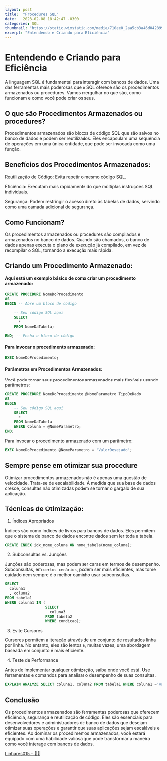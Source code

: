 ```yaml
---
layout: post
title:  "Procedures SQL"
date:   2023-02-08 18:42:47 -0300
categories: SQL
thumbnail: "https://static.wixstatic.com/media/710ee0_2aa5cb3a46d042899977bab47bacfc10~mv2.jpg/v1/fill/w_1524,h_1016,al_c,q_90/710ee0_2aa5cb3a46d042899977bab47bacfc10~mv2.webp"
excerpt: "Entendendo e Criando para Eficiência"
---
```


# Entendendo e Criando para Eficiência

A linguagem SQL é fundamental para interagir com bancos de dados. Uma das ferramentas mais poderosas que o SQL oferece são os procedimentos armazenados ou procedures. Vamos mergulhar no que são, como funcionam e como você pode criar os seus.

## O que são Procedimentos Armazenados ou procedures?

Procedimentos armazenados são blocos de código SQL que são salvos no banco de dados e podem ser reutilizados. Eles encapsulam uma sequência de operações em uma única entidade, que pode ser invocada como uma função.

## Benefícios dos Procedimentos Armazenados:

Reutilização de Código: Evita repetir o mesmo código SQL.
    
Eficiência: Executam mais rapidamente do que múltiplas instruções SQL individuais.
    
Segurança: Podem restringir o acesso direto às tabelas de dados, servindo como uma camada adicional de segurança.

## Como Funcionam?

Os procedimentos armazenados ou procedures são compilados e armazenados no banco de dados. Quando são chamados, o banco de dados apenas executa o plano de execução já compilado, em vez de recompilar o SQL, tornando a execução mais rápida.

## Criando um Procedimento Armazenado:

#### Aqui está um exemplo básico de como criar um procedimento armazenado:

```sql
CREATE PROCEDURE NomeDoProcedimento
AS
BEGIN -- Abre um bloco de código
    
    -- Seu código SQL aqui
    SELECT 
      * 
    FROM NomeDaTabela;

END; -- Fecha o bloco de código
```

#### Para invocar o procedimento armazenado:

```sql
EXEC NomeDoProcedimento;
```

#### Parâmetros em Procedimentos Armazenados:

Você pode tornar seus procedimentos armazenados mais flexíveis usando parâmetros:

```sql
CREATE PROCEDURE NomeDoProcedimento @NomeParametro TipoDeDado
AS
BEGIN
    -- Seu código SQL aqui
    SELECT 
      * 
    FROM NomeDaTabela 
    WHERE Coluna = @NomeParametro;
END;
```

Para invocar o procedimento armazenado com um parâmetro:

```sql
EXEC NomeDoProcedimento @NomeParametro = 'ValorDesejado';
```

## Sempre pense em otimizar sua procedure

Otimizar procedimentos armazenados não é apenas uma questão de velocidade. Trata-se de escalabilidade. À medida que sua base de dados cresce, consultas não otimizadas podem se tornar o gargalo de sua aplicação.

## Técnicas de Otimização:

1. Índices Apropriados

Índices são como índices de livros para bancos de dados. Eles permitem que o sistema de banco de dados encontre dados sem ler toda a tabela.

```sql
CREATE INDEX idx_nome_coluna ON nome_tabela(nome_coluna);
```

2. Subconsultas vs. Junções

Junções são poderosas, mas podem ser caras em termos de desempenho. Subconsultas, em `certos cenários`, podem ser mais eficientes, mas tome cuidado nem sempre é o melhor caminho usar subconsultas.

```sql
SELECT 
  coluna1
  , coluna2 
FROM tabela1 
WHERE coluna1 IN (
                  SELECT 
                    coluna3 
                  FROM tabela2 
                  WHERE condicao);
```

3. Evite Cursores

Cursores permitem a iteração através de um conjunto de resultados linha por linha. No entanto, eles são lentos e, muitas vezes, uma abordagem baseada em conjunto é mais eficiente.

4. Teste de Performance

Antes de implementar qualquer otimização, saiba onde você está. Use ferramentas e comandos para analisar o desempenho de suas consultas.

```sql
EXPLAIN ANALYZE SELECT coluna1, coluna2 FROM tabela1 WHERE coluna1 ='valor';
```

## Conclusão

Os procedimentos armazenados são ferramentas poderosas que oferecem eficiência, segurança e reutilização de código. Eles são essenciais para desenvolvedores e administradores de banco de dados que desejam otimizar suas operações e garantir que suas aplicações sejam escaláveis e eficientes. Ao dominar os procedimentos armazenados, você estará equipado com uma habilidade valiosa que pode transformar a maneira como você interage com bancos de dados.

[Linhares015 - 🧙‍♂️](https://github.com/Linhares015)